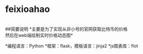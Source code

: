 # feixioahao
<br />
##简要说明
*主要是为了实现从非小号的官网获取比特币的价格<br />
然后在web端绘制实时价格动态图*

*编程语言：Python
*框架：flask，模板语言：jinja2
*js图表库：flot
